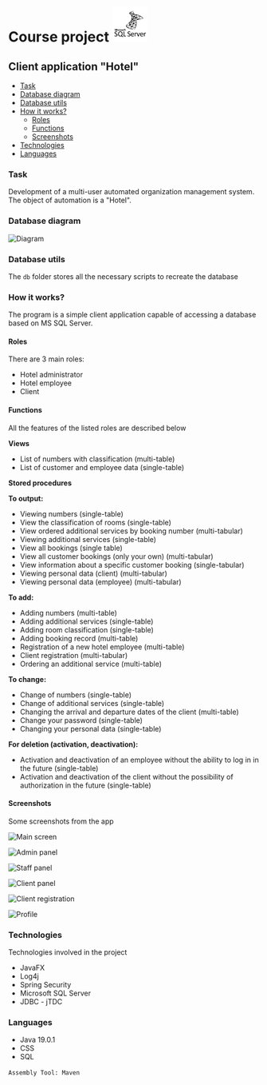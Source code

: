 # Course project <img src="https://github.com/devicons/devicon/blob/master/icons/microsoftsqlserver/microsoftsqlserver-plain-wordmark.svg" title="MS SQL" alt="MS SQL" width="70" height="70"/>

## Client application "Hotel"

- [Task](#Task)
- [Database diagram](#Database-diagram)
- [Database utils](#Database-utils)
- [How it works?](#How-it-works)
    - [Roles](#Roles)
    - [Functions](#Functions)
    - [Screenshots](#Screenshots)
- [Technologies](#Technologies)
- [Languages](#Languages)

### Task

Development of a multi-user automated organization management system. The object of automation is a "Hotel".

### Database diagram

![Diagram](https://user-images.githubusercontent.com/61206345/218069089-a4b49b73-6301-4acf-94d9-8c18a8f33d01.png)

### Database utils

The `db` folder stores all the necessary scripts to recreate the database

### How it works?

The program is a simple client application capable of accessing a database based on MS SQL Server.

#### Roles

There are 3 main roles:

- Hotel administrator
- Hotel employee
- Client

#### Functions

All the features of the listed roles are described below

**Views**

- List of numbers with classification (multi-table)
- List of customer and employee data (single-table)

**Stored procedures**

**To output:**

- Viewing numbers (single-table)
- View the classification of rooms (single-table)
- View ordered additional services by booking number (multi-tabular)
- Viewing additional services (single-table)
- View all bookings (single table)
- View all customer bookings (only your own) (multi-tabular)
- View information about a specific customer booking (single-tabular)
- Viewing personal data (client) (multi-tabular)
- Viewing personal data (employee) (multi-tabular)

**To add:**

- Adding numbers (multi-table)
- Adding additional services (single-table)
- Adding room classification (single-table)
- Adding booking record (multi-table)
- Registration of a new hotel employee (multi-table)
- Client registration (multi-tabular)
- Ordering an additional service (multi-table)

**To change:**

- Change of numbers (single-table)
- Change of additional services (single-table)
- Changing the arrival and departure dates of the client (multi-table)
- Change your password (single-table)
- Changing your personal data (single-table)

**For deletion (activation, deactivation):**

- Activation and deactivation of an employee without the ability to log in in the future (single-table)
- Activation and deactivation of the client without the possibility of authorization in the future (single-table)

#### Screenshots

Some screenshots from the app

![Main screen](https://github.com/sold666/hotel/assets/61206345/9a6c065e-94dd-485c-9ca0-5e568e4ab3bf)

![Admin panel](https://github.com/sold666/hotel/assets/61206345/f8ed08c2-3850-4dcd-b575-4b82df03fb60)

![Staff panel](https://github.com/sold666/hotel/assets/61206345/1520a305-af0d-4f83-a6af-099ae5ecf03b)

![Client panel](https://github.com/sold666/hotel/assets/61206345/b8125650-1d3f-4239-91bd-003d9a6060f1)

![Client registration](https://github.com/sold666/hotel/assets/61206345/988354d3-fada-41e4-ab6a-022fc5ad7107)

![Profile](https://github.com/sold666/hotel/assets/61206345/be1a1499-e0a8-476f-b977-a56d8cdeff20)

### Technologies

Technologies involved in the project

- JavaFX
- Log4j
- Spring Security
- Microsoft SQL Server
- JDBC - jTDC

### Languages

- Java 19.0.1
- CSS
- SQL

`Assembly Tool: Maven`

